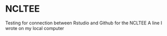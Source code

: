 # NCLTEE
Testing for connection between Rstudio and Github for the NCLTEE 
A line I wrote on my local computer 
